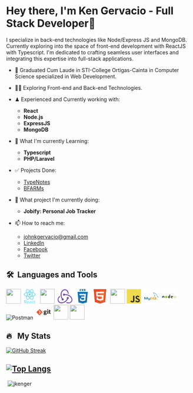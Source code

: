 


<h1>Hey there, I'm Ken Gervacio - Full Stack Developer🌊</h1>

I specialize in back-end technologies like Node/Express JS and MongoDB. Currently exploring into the space of front-end development with ReactJS with Typescript. I'm dedicated to crafting seamless user interfaces and integrating this expertise into full-stack applications.

- 🏅 Graduated Cum Laude in STI-College Ortigas-Cainta in Computer Science specialized in Web Development.
- 👨‍✈️ Exploring Front-end and Back-end Technologies.
- ♟ Experienced and Currently working with:
   
   - **React**
   - **Node.js**
   - **ExpressJS**
   - **MongoDB**
   
- 🏫 What I'm currently Learning:

   - **Typescript**
   - **PHP/Laravel**

- ✅ Projects Done:

   - [TypeNotes](https://www.linkedin.com/in/gervacioken/")
   - [BFARMs](https://bfarms.onrender.com/)

- 📝 What project I'm currently doing:

   - **Jobify: Personal Job Tracker**

- 📫 How to reach me: &nbsp;

   - johnkgervacio@gmail.com
   - [LinkedIn](https://www.linkedin.com/in/gervacioken/")
   - [Facebook](https://www.facebook.com/kenwuuuu)
   - [Twitter](https://twitter.com/gervacio_ken)

## 🛠 &nbsp;Languages and Tools

<p>

<img src="https://cdn.jsdelivr.net/gh/devicons/devicon/icons/typescript/typescript-original.svg" width="40" height="40"/>      
<img src="https://github.com/devicons/devicon/blob/master/icons/react/react-original-wordmark.svg" title="React" alt="React" width="40" height="40"/>&nbsp;
<img src="https://cdn.jsdelivr.net/gh/devicons/devicon/icons/nextjs/nextjs-original.svg" width="40" height="40"/>&nbsp;
<img src="https://github.com/devicons/devicon/blob/master/icons/redux/redux-original.svg" title="Redux" alt="Redux " width="40" height="40"/>&nbsp;
<img src="https://github.com/devicons/devicon/blob/master/icons/css3/css3-plain-wordmark.svg"  title="CSS3" alt="CSS" width="40" height="40"/>&nbsp;
<img src="https://github.com/devicons/devicon/blob/master/icons/html5/html5-original.svg" title="HTML5" alt="HTML" width="40" height="40"/>&nbsp;
<img src="https://cdn.jsdelivr.net/gh/devicons/devicon/icons/tailwindcss/tailwindcss-original-wordmark.svg" width="40" height="40"/>
<img src="https://github.com/devicons/devicon/blob/master/icons/javascript/javascript-original.svg" title="JavaScript" alt="JavaScript" width="40" height="40"/>&nbsp;
<img src="https://github.com/devicons/devicon/blob/master/icons/mysql/mysql-original-wordmark.svg" title="MySQL"  alt="MySQL" width="40" height="40"/>&nbsp;
<img src="https://github.com/devicons/devicon/blob/master/icons/nodejs/nodejs-original-wordmark.svg" title="NodeJS" alt="NodeJS" width="40" height="40"/>&nbsp;
<img src="https://www.vectorlogo.zone/logos/getpostman/getpostman-icon.svg" title="Postman"  alt="Postman" width="40" height="40"/>&nbsp;
<img src="https://github.com/devicons/devicon/blob/master/icons/git/git-original-wordmark.svg" title="Git" alt="Git" width="40" height="40"/>&nbsp;
<img src="https://cdn.jsdelivr.net/gh/devicons/devicon/icons/mongodb/mongodb-original.svg" width="40" height="40"/>
<img src="https://cdn.jsdelivr.net/gh/devicons/devicon/icons/visualstudio/visualstudio-plain.svg" width="40" height="40"/>

          
</p>

## 🔥 &nbsp; My Stats
[![GitHub Streak](http://github-readme-streak-stats.herokuapp.com?user=jkenger&theme=transparent)](https://git.io/streak-stats)

[![Top Langs](https://github-readme-stats.vercel.app/api/top-langs/?username=jkenger&layout=compact&theme=vision-friendly-light)](https://github.com/anuraghazra/github-readme-stats)
---
<p>&nbsp;<img align="center" src="https://github-readme-stats.vercel.app/api?username=jkenger&show_icons=true&locale=en" alt="jkenger" /></p>
